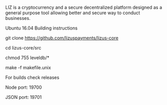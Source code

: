 
LIZ is a cryptocurrency and a secure decentralized platform designed as a general purpose tool allowing better and
secure way to conduct businesses. 


Ubuntu 16.04 Building instructions

git clone https://github.com/lizuspayments/lizus-core

cd lizus-core/src

chmod 755 leveldb/*

make -f makefile.unix

For builds check releases


Node port: 19700

JSON port: 19701
